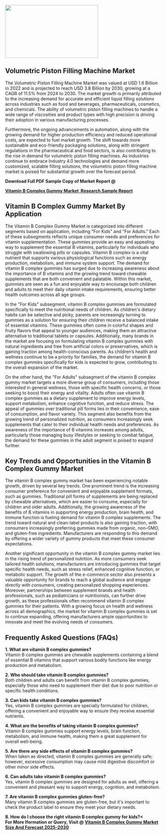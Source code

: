 <p><img class="alignnone size-medium wp-image-20088" src="https://ffe5etoiles.com/wp-content/uploads/2024/12/MST1-300x171.png" alt="" width="300" height="171" /></p><p><h2>Volumetric Piston Filling Machine Market </h2><p>The Volumetric Piston Filling Machine Market was valued at USD 1.6 Billion in 2022 and is projected to reach USD 3.8 Billion by 2030, growing at a CAGR of 11.5% from 2024 to 2030. The market growth is primarily attributed to the increasing demand for accurate and efficient liquid filling solutions across industries such as food and beverages, pharmaceuticals, cosmetics, and chemicals. The ability of volumetric piston filling machines to handle a wide range of viscosities and product types with high precision is driving their adoption in various manufacturing processes.</p><p>Furthermore, the ongoing advancements in automation, along with the growing demand for higher production efficiency and reduced operational costs, are expected to fuel market growth. The shift towards more sustainable and eco-friendly packaging solutions, along with stringent regulations in the pharmaceutical and food sectors, is also contributing to the rise in demand for volumetric piston filling machines. As industries continue to embrace Industry 4.0 technologies and demand more customized, scalable filling solutions, the volumetric piston filling machine market is poised for substantial growth over the forecast period.</p></p><p><strong>Download Full PDF Sample Copy of Market Report @</strong></p><p><strong><a href="https://www.verifiedmarketreports.com/download-sample/?rid=229180&utm_source=Sites-google&utm_medium=265" target="_blank">Vitamin B Complex Gummy Market &nbsp;Research Sample Report</a></strong></p><p><h2>Vitamin B Complex Gummy Market By Application</h2> <p>The Vitamin B Complex Gummy Market is categorized into different segments based on application, including "For Kids" and "For Adults." Each of these subsegments reflects unique consumer needs and preferences for vitamin supplementation. These gummies provide an easy and appealing way to supplement the essential B vitamins, particularly for individuals who struggle with swallowing pills or capsules. Vitamin B complex is a vital nutrient that supports various physiological functions such as energy production, metabolism, and immune system support. The demand for vitamin B complex gummies has surged due to increasing awareness about the importance of B vitamins and the growing trend toward chewable supplements that are both convenient and palatable. Within this market, gummies are seen as a fun and enjoyable way to encourage both children and adults to meet their daily vitamin intake requirements, ensuring better health outcomes across all age groups.</p> <p>In the "For Kids" subsegment, vitamin B complex gummies are formulated specifically to meet the nutritional needs of children. As children's dietary habits can be selective and picky, parents are increasingly turning to gummies as a solution for ensuring their children receive a balanced intake of essential vitamins. These gummies often come in colorful shapes and fruity flavors that appeal to younger audiences, making them an attractive alternative to traditional tablets or capsules. Additionally, many brands in the market are focusing on formulating vitamin B complex gummies with natural ingredients and free from artificial colors or preservatives, which is gaining traction among health-conscious parents. As children’s health and wellness continue to be a priority for families, the demand for vitamin B complex gummies specifically for kids is expected to grow, contributing to the overall expansion of the market.</p> <p>On the other hand, the "For Adults" subsegment of the vitamin B complex gummy market targets a more diverse group of consumers, including those interested in general wellness, those with specific health concerns, or those seeking to boost their energy and vitality. Adults often use vitamin B complex gummies as a dietary supplement to improve energy levels, support metabolism, enhance cognitive function, and reduce stress. The appeal of gummies over traditional pill forms lies in their convenience, ease of consumption, and flavor variety. This segment also benefits from the growing trend of personalized nutrition, as consumers increasingly seek supplements that cater to their individual health needs and preferences. As awareness of the importance of B vitamins increases among adults, particularly those managing busy lifestyles or seeking to combat fatigue, the demand for these gummies in the adult segment is poised to expand further.</p> <h2>Key Trends and Opportunities in the Vitamin B Complex Gummy Market</h2> <p>The vitamin B complex gummy market has been experiencing notable growth, driven by several key trends. One prominent trend is the increasing consumer preference for convenient and enjoyable supplement formats, such as gummies. Traditional pill forms of supplements are being replaced by chewable alternatives, which are easier to consume, especially for children and older adults. Additionally, the growing awareness of the benefits of B vitamins in supporting energy production, brain health, and immune function is fueling demand for vitamin B complex supplements. The trend toward natural and clean-label products is also gaining traction, with consumers increasingly preferring gummies made from organic, non-GMO, and gluten-free ingredients. Manufacturers are responding to this demand by offering a wider variety of gummy products that meet these consumer expectations.</p> <p>Another significant opportunity in the vitamin B complex gummy market lies in the rising trend of personalized nutrition. As more consumers seek tailored health solutions, manufacturers are introducing gummies that target specific health needs, such as stress relief, enhanced cognitive function, or metabolic support. The growth of the e-commerce sector also presents a valuable opportunity for brands to reach a global audience and engage directly with consumers, creating personalized shopping experiences. Moreover, partnerships between supplement brands and health professionals, such as pediatricians or nutritionists, can further drive growth, as these professionals often recommend vitamin B complex gummies for their patients. With a growing focus on health and wellness across all demographics, the market for vitamin B complex gummies is set to continue expanding, offering manufacturers ample opportunities to innovate and meet the evolving needs of consumers.</p> <h2>Frequently Asked Questions (FAQs)</h2> <p><strong>1. What are vitamin B complex gummies?</strong><br> Vitamin B complex gummies are chewable supplements containing a blend of essential B vitamins that support various bodily functions like energy production and metabolism.</p> <p><strong>2. Who should take vitamin B complex gummies?</strong><br> Both children and adults can benefit from vitamin B complex gummies, especially those who need to supplement their diet due to poor nutrition or specific health conditions.</p> <p><strong>3. Can kids take vitamin B complex gummies?</strong><br> Yes, vitamin B complex gummies are specially formulated for children, offering a convenient and enjoyable way to ensure they receive essential nutrients.</p> <p><strong>4. What are the benefits of taking vitamin B complex gummies?</strong><br> Vitamin B complex gummies support energy levels, brain function, metabolism, and immune health, making them a great supplement for overall well-being.</p> <p><strong>5. Are there any side effects of vitamin B complex gummies?</strong><br> When taken as directed, vitamin B complex gummies are generally safe; however, excessive consumption may cause mild digestive discomfort or other minor side effects.</p> <p><strong>6. Can adults take vitamin B complex gummies?</strong><br> Yes, vitamin B complex gummies are designed for adults as well, offering a convenient and pleasant way to support energy, cognition, and metabolism.</p> <p><strong>7. Are vitamin B complex gummies gluten-free?</strong><br> Many vitamin B complex gummies are gluten-free, but it's important to check the product label to ensure they meet your dietary needs.</p> <p><strong>8. How do I choose the right vitamin B complex gummy for kids?<<strong><br />For More Iformation or Query, Visit @ <a href="https://www.verifiedmarketreports.com/product/vitamin-b-complex-gummy-market/" target="_blank">Vitamin B Complex Gummy Market Size And Forecast 2025-2030</a></strong></p>
